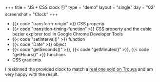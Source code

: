 +++
title = "JS + CSS clock 🕙"
type = "demo"
layout = "single"
day = "02"
screenshot = "Clock"
+++

* {{< code "transform-origin" >}} CSS property
* {{< code "transition-timing-function" >}} CSS property and the cubic bezier explorer tool in Google Chrome Developer Tools
* {{< code "setInterval()" >}} function
* {{< code "Date" >}} object
* {{< code "getSeconds()" >}}, {{< code "getMinutes()" >}}, {{< code "getHours()" >}} functions
* CSS gradients

I reskinned the provided clock to match a [real one sold on Trouva](https://www.trouva.com/products/nordal-station-clock) and am very happy with the result.